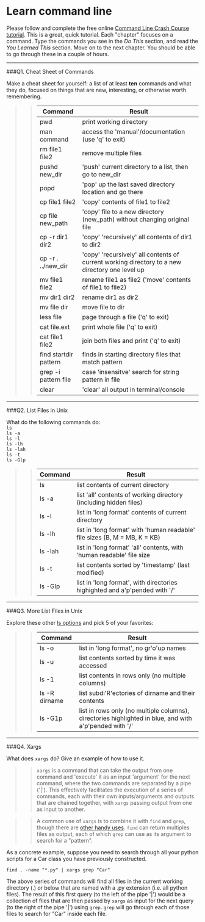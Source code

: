 # Learn command line

Please follow and complete the free online [Command Line Crash Course
tutorial](http://cli.learncodethehardway.org/book/). This is a great,
quick tutorial. Each "chapter" focuses on a command. Type the commands
you see in the _Do This_ section, and read the _You Learned This_
section. Move on to the next chapter. You should be able to go through
these in a couple of hours.

---

###Q1.  Cheat Sheet of Commands  

Make a cheat sheet for yourself: a list of at least **ten** commands and what they do, focused on things that are new, interesting, or otherwise worth remembering.

> > Command                | Result
> > ---------------------- | ------
> > pwd | print working directory
> > man command | access the 'manual'/documentation (use 'q' to exit)
> > rm file1 file2 | remove multiple files
> > pushd new_dir | 'push' current directory to a list, then go to new_dir
> > popd | 'pop' up the last saved directory location and go there
> > cp file1 file2 | 'copy' contents of file1 to file2
> > cp file new_path | 'copy' file to a new directory (new_path) without changing original file
> > cp -r dir1 dir2 | 'copy' 'recursively' all contents of dir1 to dir2
> > cp -r . ../new_dir | 'copy' 'recursively' all contents of current working directory to a new directory one level up 
> > mv file1 file2 | rename file1 as file2 ('move' contents of file1 to file2)
> > mv dir1 dir2 | rename dir1 as dir2
> > mv file dir | move file to dir
> > less file	| page through a file ('q' to exit)
> > cat file.ext | print whole file ('q' to exit)
> > cat file1 file2 | join both files and print ('q' to exit)
> > find startdir pattern | finds in starting directory files that match pattern 
> > grep -i pattern file | case 'insensitve' search for string pattern in file
> > clear | 'clear' all output in terminal/console

---

###Q2.  List Files in Unix   

What do the following commands do:  
`ls`  
`ls -a`  
`ls -l`  
`ls -lh`  
`ls -lah`  
`ls -t`  
`ls -Glp`


> > Command | Result
> > ------- | ------
> > ls | list contents of current directory
> > ls -a | list 'all' contents of working directory (including hidden files)
> > ls -l | list in 'long format' contents of current directory
> > ls -lh | list in 'long format' with 'human readable' file sizes (B, M = MB, K = KB)
> > ls -lah | list in 'long format' 'all' contents, with 'human readable' file size
> > ls -t | list contents sorted by 'timestamp' (last modified)
> > ls -Glp | list in 'long format', with directories highighted and a'p'pended with '/'

---

###Q3.  More List Files in Unix  

Explore these other [ls options](http://www.techonthenet.com/unix/basic/ls.php) and pick 5 of your favorites:

> > Command | Result
> > ------- | ------
> > ls -o | list in 'long format', no gr'o'up names
> > ls -u | list contents sorted by time it was accessed
> > ls -1 | list contents in rows only (no multiple columns)
> > ls -R dirname | list subdi'R'ectories of dirname and their contents
> > ls -G1p | list in rows only (no multiple columns),  directories highlighted in blue,  and with a'p'pended with '/'

---

###Q4.  Xargs   

What does `xargs` do? Give an example of how to use it.

> > `xargs` is a command that can take the output from one command and 'execute' it as an input 'argument' for the next command, where the two commands are separated by a pipe ('|'). This effectively facilitates the execution of a series of commands, each with their own inputs/arguments and outputs that are chained together, with `xargs` passing output from one as input to another.

> > A common use of `xargs` is to combine it with `find` and `grep`, though there are [other handy uses](http://javarevisited.blogspot.com/2012/06/10-xargs-command-example-in-linux-unix.html). `find` can return multiples files as output, each of which `grep` can use as its argument to search for a "pattern".

As a concrete example, suppose you need to search through all your python scripts for a Car class you have previously constructed.

`find . -name "*.py" | xargs grep "Car"`

The above series of commands will find all files in the current working directory (.) or below that are named with a .py extension (i.e. all python files). The result of this first query (to the left of the pipe '|') would be a collection of files that are then passed by `xargs` as input for the next query (to the right of the pipe '|') using `grep`. `grep` will go through each of those files to search for "Car" inside each file.

